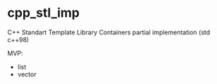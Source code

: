 # cpp_stl_imp
C++ Standart Template Library Containers partial implementation (std c++98)

MVP:

- list
- vector
